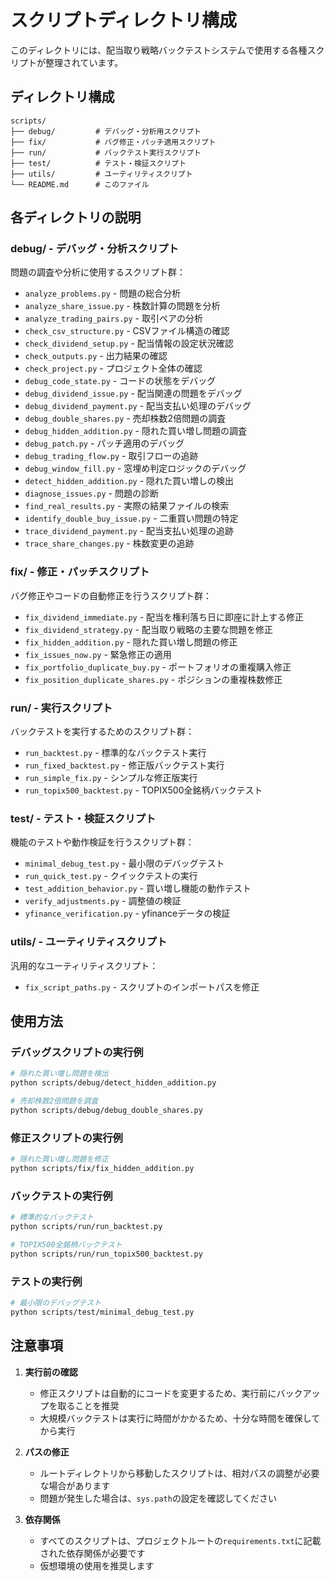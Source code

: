 # スクリプトディレクトリ構成

このディレクトリには、配当取り戦略バックテストシステムで使用する各種スクリプトが整理されています。

## ディレクトリ構成

```
scripts/
├── debug/         # デバッグ・分析用スクリプト
├── fix/           # バグ修正・パッチ適用スクリプト
├── run/           # バックテスト実行スクリプト
├── test/          # テスト・検証スクリプト
├── utils/         # ユーティリティスクリプト
└── README.md      # このファイル
```

## 各ディレクトリの説明

### debug/ - デバッグ・分析スクリプト

問題の調査や分析に使用するスクリプト群：

- `analyze_problems.py` - 問題の総合分析
- `analyze_share_issue.py` - 株数計算の問題を分析
- `analyze_trading_pairs.py` - 取引ペアの分析
- `check_csv_structure.py` - CSVファイル構造の確認
- `check_dividend_setup.py` - 配当情報の設定状況確認
- `check_outputs.py` - 出力結果の確認
- `check_project.py` - プロジェクト全体の確認
- `debug_code_state.py` - コードの状態をデバッグ
- `debug_dividend_issue.py` - 配当関連の問題をデバッグ
- `debug_dividend_payment.py` - 配当支払い処理のデバッグ
- `debug_double_shares.py` - 売却株数2倍問題の調査
- `debug_hidden_addition.py` - 隠れた買い増し問題の調査
- `debug_patch.py` - パッチ適用のデバッグ
- `debug_trading_flow.py` - 取引フローの追跡
- `debug_window_fill.py` - 窓埋め判定ロジックのデバッグ
- `detect_hidden_addition.py` - 隠れた買い増しの検出
- `diagnose_issues.py` - 問題の診断
- `find_real_results.py` - 実際の結果ファイルの検索
- `identify_double_buy_issue.py` - 二重買い問題の特定
- `trace_dividend_payment.py` - 配当支払い処理の追跡
- `trace_share_changes.py` - 株数変更の追跡

### fix/ - 修正・パッチスクリプト

バグ修正やコードの自動修正を行うスクリプト群：

- `fix_dividend_immediate.py` - 配当を権利落ち日に即座に計上する修正
- `fix_dividend_strategy.py` - 配当取り戦略の主要な問題を修正
- `fix_hidden_addition.py` - 隠れた買い増し問題の修正
- `fix_issues_now.py` - 緊急修正の適用
- `fix_portfolio_duplicate_buy.py` - ポートフォリオの重複購入修正
- `fix_position_duplicate_shares.py` - ポジションの重複株数修正

### run/ - 実行スクリプト

バックテストを実行するためのスクリプト群：

- `run_backtest.py` - 標準的なバックテスト実行
- `run_fixed_backtest.py` - 修正版バックテスト実行
- `run_simple_fix.py` - シンプルな修正版実行
- `run_topix500_backtest.py` - TOPIX500全銘柄バックテスト

### test/ - テスト・検証スクリプト

機能のテストや動作検証を行うスクリプト群：

- `minimal_debug_test.py` - 最小限のデバッグテスト
- `run_quick_test.py` - クイックテストの実行
- `test_addition_behavior.py` - 買い増し機能の動作テスト
- `verify_adjustments.py` - 調整値の検証
- `yfinance_verification.py` - yfinanceデータの検証

### utils/ - ユーティリティスクリプト

汎用的なユーティリティスクリプト：

- `fix_script_paths.py` - スクリプトのインポートパスを修正

## 使用方法

### デバッグスクリプトの実行例

```bash
# 隠れた買い増し問題を検出
python scripts/debug/detect_hidden_addition.py

# 売却株数2倍問題を調査
python scripts/debug/debug_double_shares.py
```

### 修正スクリプトの実行例

```bash
# 隠れた買い増し問題を修正
python scripts/fix/fix_hidden_addition.py
```

### バックテストの実行例

```bash
# 標準的なバックテスト
python scripts/run/run_backtest.py

# TOPIX500全銘柄バックテスト
python scripts/run/run_topix500_backtest.py
```

### テストの実行例

```bash
# 最小限のデバッグテスト
python scripts/test/minimal_debug_test.py
```

## 注意事項

1. **実行前の確認**
   - 修正スクリプトは自動的にコードを変更するため、実行前にバックアップを取ることを推奨
   - 大規模バックテストは実行に時間がかかるため、十分な時間を確保してから実行

2. **パスの修正**
   - ルートディレクトリから移動したスクリプトは、相対パスの調整が必要な場合があります
   - 問題が発生した場合は、`sys.path`の設定を確認してください

3. **依存関係**
   - すべてのスクリプトは、プロジェクトルートの`requirements.txt`に記載された依存関係が必要です
   - 仮想環境の使用を推奨します
